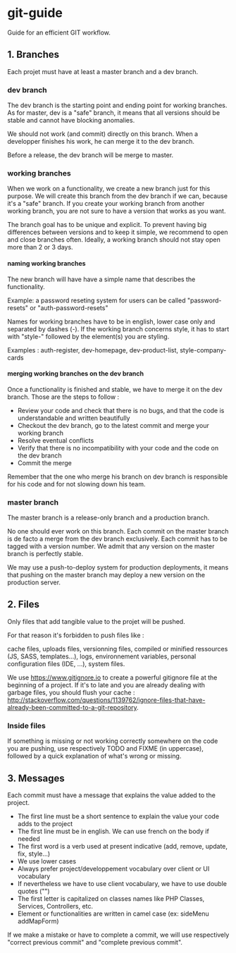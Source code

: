 # git-guide
Guide for an efficient GIT workflow.

## 1. Branches

Each projet must have at least a master branch and a dev branch.

### dev branch

The dev branch is the starting point and ending point for working branches. As for master, dev is a "safe" branch, it means that all versions should be stable and cannot have blocking anomalies.

We should not work (and commit) directly on this branch. When a developper finishes his work, he can merge it to the dev branch.

Before a release, the dev branch will be merge to master.

### working branches

When we work on a functionality, we create a new branch just for this purpose. We will create this branch from the dev branch if we can, because it's a "safe" branch. If you create your working branch from another working branch, you are not sure to have a version that works as you want.

The branch goal has to be unique and explicit.  To prevent having big differences between versions and to keep it simple, we recommend to open and close branches often. Ideally, a working branch should not stay open more than 2 or 3 days.

#### naming working branches

The new branch will have have a simple name that describes the functionality.

Example: a password reseting system for users can be called "password-resets" or "auth-password-resets"

Names for working branches have to be in english, lower case only and separated by dashes (-). If the working branch concerns style, it has to start with "style-" followed by the element(s) you are styling.

Examples :
auth-register, dev-homepage, dev-product-list, style-company-cards

#### merging working branches on the dev branch

Once a functionality is finished and stable, we have to merge it on the dev branch. Those are the steps to follow :

- Review your code and check that there is no bugs, and that the code is understandable and written beautifully
- Checkout the dev branch, go to the latest commit and merge your working branch
- Resolve eventual conflicts
- Verify that there is no incompatibility with your code and the code on the dev branch
- Commit the merge

Remember that the one who merge his branch on dev branch is responsible for his code and for not slowing down his team.

### master branch

The master branch is a release-only branch and a production branch.

No one should ever work on this branch. Each commit on the master branch is de facto a merge from the dev branch exclusively. Each commit has to be tagged with a version number. We admit that any version on the master branch is perfectly stable.

We may use a push-to-deploy system for production deployments, it means that pushing on the master branch may deploy a new version on the production server.

## 2. Files

Only files that add tangible value to the projet will be pushed.

For that reason it's forbidden to push files like :

cache files, uploads files, versionning files, compiled or minified ressources (JS, SASS, templates...), logs, environnement variables, personal configuration files (IDE, ...), system files.

We use https://www.gitignore.io to create a powerful gitignore file at the beginning of a project. If it's to late and you are already dealing with garbage files, you should flush your cache : http://stackoverflow.com/questions/1139762/ignore-files-that-have-already-been-committed-to-a-git-repository.

### Inside files

If something is missing or not working correctly somewhere on the code you are pushing, use respectively TODO and FIXME (in uppercase), followed by a quick explanation of what's wrong or missing.

## 3. Messages

Each commit must have a message that explains the value added to the project.

- The first line must be a short sentence to explain the value your code adds to the project
- The first line must be in english. We can use french on the body if needed
- The first word is a verb used at present indicative (add, remove, update, fix, style...)
- We use lower cases
- Always prefer project/developpement vocabulary over client or UI vocabulary
- If nevertheless we have to use client vocabulary, we have to use double quotes ("")
- The first letter is capitalized on classes names like PHP Classes, Services, Controllers, etc.
- Element or functionalities are written in camel case (ex: sideMenu addMapForm)

If we make a mistake or have to complete a commit, we will use respectively "correct previous commit" and "complete previous commit".
